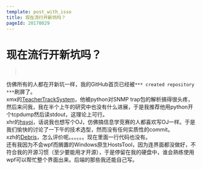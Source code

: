 ```yaml
---
template: post_with_isso
title: 现在流行开新坑吗？
pageId: 20170829
---
```


# 现在流行开新坑吗？
> <span id='poem'>&nbsp;</span>

仿佛所有的人都在开新坑一样，我的GitHub首页已经被`*** created repository ***`刷屏了。  
xmx的[TeacherTrackSystem](https://github.com/EarthCompass/TeacherTrackSystem)，他被python对SNMP trap包的解析搞得很头疼，然后来问我，我在半个上午的研究中也没有什么进展，于是我推荐他用python开个tcpdump然后读stdout，这理论上可行。  
xhr的[hsyoj](https://github.com/hr567/hsyoj)，话说我也想写个OJ，仿佛搞信息学竞赛的人都喜欢写OJ一样。于是我们愉快的讨论了一下午的技术选型，然而没有任何实质性的commit。  
xzh的[Debris](https://github.com/smileandyxu/Debris)，怎么评价呢。。。。。。现在里面一行代码也没有。  
还有我因为不会wpf而搁置的Windows原生HostsTool，因为连界面都没做好，不符合我的开源习惯（至少要能用才开源），于是停留在我的硬盘中，谁会熟练使用wpf可以帮忙整个界面出来。后端的那些我还能自己写。

<div id='__comment'></div>
<script>$(function(){$.ajax('/api/poem?rnd='+Date.now()+Math.random()).done(function(data){$('#poem').text(data);});});</script>
